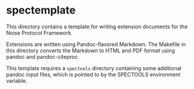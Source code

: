 # spectemplate

This directory contains a template for writing extension documents for the Noise Protocol Framework.

Extensions are written using Pandoc-flavored Markdown.  The Makefile in this directory converts the Markdown to HTML and PDF format using pandoc and pandoc-citeproc.

This template requires a `spectools` directory containing some additional pandoc input files, which is pointed to by the SPECTOOLS environment variable.


